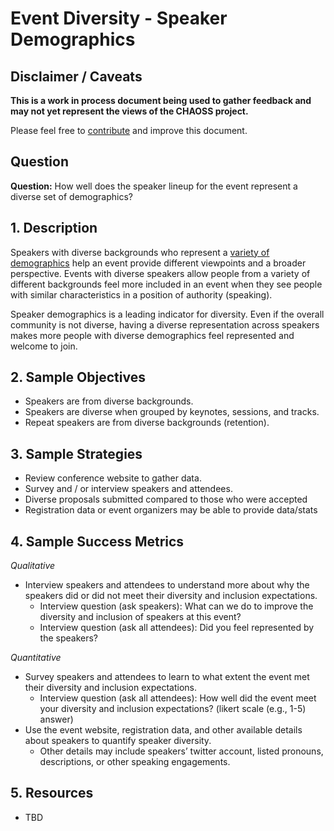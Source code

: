 # Event Diversity - Speaker Demographics

## Disclaimer / Caveats

**This is a work in process document being used to gather feedback and may not yet represent the views of the CHAOSS project.**

Please feel free to [contribute](https://github.com/chaoss/wg-diversity-inclusion/blob/master/CONTRIBUTING.md) and improve this document.

## Question

**Question:** How well does the speaker lineup for the event represent a diverse set of demographics?

## 1. Description

Speakers with diverse backgrounds who represent a [variety of demographics](https://github.com/chaoss/wg-diversity-inclusion/blob/master/di_metrics.md) help an event provide different viewpoints and a broader perspective. Events with diverse speakers allow people from a variety of different backgrounds feel more included in an event when they see people with similar characteristics in a position of authority (speaking).

Speaker demographics is a leading indicator for diversity. Even if the overall community is not diverse, having a diverse representation across speakers makes more people with diverse demographics feel represented and welcome to join.

## 2. Sample Objectives
- Speakers are from diverse backgrounds.
- Speakers are diverse when grouped by keynotes, sessions, and tracks.
- Repeat speakers are from diverse backgrounds (retention). 

## 3. Sample Strategies
- Review conference website to gather data.
- Survey and / or interview speakers and attendees.
- Diverse proposals submitted compared to those who were accepted
- Registration data or event organizers may be able to provide data/stats

## 4. Sample Success Metrics

_Qualitative_

- Interview speakers and attendees to understand more about why the speakers did or did not meet their diversity and inclusion expectations.
  * Interview question (ask speakers): What can we do to improve the diversity and inclusion of speakers at this event?
  * Interview question (ask all attendees): Did you feel represented by the speakers?

_Quantitative_

- Survey speakers and attendees to learn to what extent the event met their diversity and inclusion expectations.
  * Interview question (ask all attendees): How well did the event meet your diversity and inclusion expectations? (likert scale (e.g., 1-5) answer)
- Use the event website, registration data, and other available details about speakers to quantify speaker diversity.
  * Other details may include speakers’ twitter account, listed pronouns, descriptions, or other speaking engagements.

## 5. Resources
- TBD



